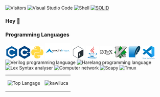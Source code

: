 ![Visitors](https://api.visitorbadge.io/api/visitors?path=https%3A%2F%2Fgithub.com%2FJeremod-Dev%2FJeremod-Dev&labelColor=%23128dca&countColor=%234e4e4e&style=flat)
![Visual Studio Code](https://img.shields.io/badge/--007ACC?logo=visual%20studio%20code&logoColor=ffffff)
![Shell](https://badgen.net/badge/icon/terminal?icon=terminal&label)
[![SOLID](https://img.shields.io/badge/SOLID-blue.svg)](https://shields.io/)

### Hey 👋

### Programming Languages

<img src="https://github.com/devicons/devicon/blob/master/icons/c/c-plain.svg" alt="c programming language"   height="40"/><img src="https://github.com/devicons/devicon/blob/master/icons/cplusplus/cplusplus-plain.svg" alt="c++ programming language"   height="40" /><img src="https://github.com/devicons/devicon/blob/master/icons/python/python-plain.svg" alt="python programming language"   height="40" />
<img src="https://github.com/devicons/devicon/blob/master/icons/archlinux/archlinux-original-wordmark.svg" alt="Archlinux" width="80" height="50" />
<img src="https://github.com/devicons/devicon/blob/master/icons/bash/bash-original.svg" alt="Bash programming language"   height="40" />
<img src="https://github.com/devicons/devicon/blob/master/icons/java/java-original.svg" alt="Java programming language"   height="40" />
<img src="https://github.com/devicons/devicon/blob/master/icons/latex/latex-original.svg" alt="Latex language"   height="40" />
<img src="https://github.com/devicons/devicon/blob/master/icons/vim/vim-original.svg" alt="Vim"   height="40" />
<img src="https://github.com/devicons/devicon/blob/master/icons/sqlite/sqlite-original.svg" alt="Sqlite"   height="40" />
<img src="https://github.com/devicons/devicon/blob/master/icons/vscode/vscode-original-wordmark.svg" alt="VSCode"   height="40" />
<img src="https://www.svgrepo.com/show/374163/verilog.svg" alt="Verilog programming language"   height="40" />
<img src="https://torresjrjr.com/archive/2022-05-02-welcome-harelang/harriet.png" alt="Harelang programming language"   height="40" />
<img src="https://repository-images.githubusercontent.com/545114802/4ab51785-5e5b-4750-a523-250ce2421eb9" alt="Lex Syntax analyser" height="40" />
<img src="https://pic.onlinewebfonts.com/thumbnails/icons_459559.svg" alt="Computer network" height="40" />
<img src="https://raw.githubusercontent.com/secdev/scapy/master/doc/scapy/graphics/scapy_logo.png" alt="Scapy" height="40" />
<img src="https://upload.wikimedia.org/wikipedia/commons/thumb/e/e4/Tmux_logo.svg/608px-Tmux_logo.svg.png" alt="Tmux" height="20" />

<table align="center">
  <tr>
    <td>
      <img src="https://github-readme-stats.vercel.app/api/top-langs/?username=kawiluca" alt="Top Langage"/>
    </td>
    <td>
      <p align="center"> <img src="https://github-readme-stats.vercel.app/api?username=kawiluca&show_icons=true" alt="kawiluca" />
    </td>
  </tr>
</table>


